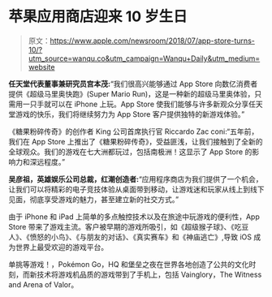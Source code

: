 # 苹果应用商店迎来 10 岁生日

> 原文：<https://www.apple.com/newsroom/2018/07/app-store-turns-10/?utm_source=wanqu.co&utm_campaign=Wanqu+Daily&utm_medium=website>

**任天堂代表董事兼研究员宫本茂:**“我们很高兴能够通过 App Store 向数亿消费者提供《超级马里奥快跑》(Super Mario Run)，这是一种新的超级马里奥体验，只需用一只手就可以在 iPhone 上玩。App Store 使我们能够与许多新观众分享任天堂游戏的快乐，我们将继续努力为 App Store 客户提供独特的新游戏体验。”

《糖果粉碎传奇》的创作者 King 公司首席执行官 Riccardo Zac coni:“五年前，我们在 App Store 上推出了《糖果粉碎传奇》，受益匪浅，让我们接触到了全新的全球观众。我们的游戏在七大洲都玩过，包括南极洲！这显示了 App Store 的影响力和深远程度。”

**吴彦祖，英雄娱乐公司总裁，红潮创造者:**“应用程序商店为我们提供了一个机会，让我们可以将精彩的电子竞技体验从桌面带到移动，让游戏迷和玩家从线上到线下见面，彻底享受游戏的魅力，甚至建立新的社交方式。”

由于 iPhone 和 iPad 上简单的多点触控技术以及在旅途中玩游戏的便利性，App Store 带来了游戏主流。客户被早期的游戏所吸引，如《超级猴子球》、《吃豆人》、《愤怒的小鸟》、《与朋友的对话》、《真实赛车》和《神庙逃亡》,导致 iOS 成为世界上最受欢迎的游戏平台。

单挑等游戏！，Pokémon Go，HQ 和堡垒之夜在世界各地创造了公共的文化时刻，而新技术将游戏机品质的游戏带到了手机上，包括 Vainglory，The Witness and Arena of Valor。